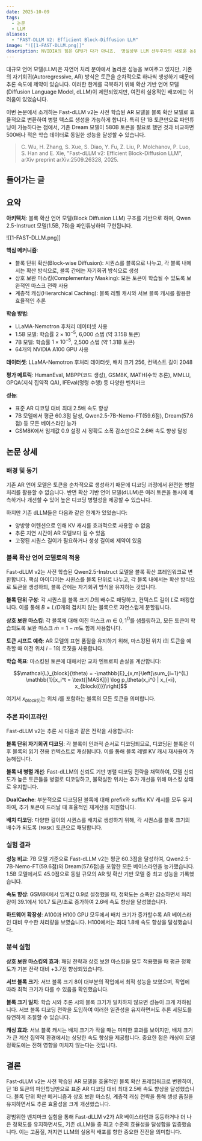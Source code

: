 ```yaml
---
date: 2025-10-09
tags:
  - 논문
  - LLM
aliases:
  - "FAST-DLLM V2: Efficient Block-Diffusion LLM"
image: "![[1-FAST-DLLM.png]]"
description: NVIDIA의 힘은 GPU가 다가 아니죠.  명실상부 LLM 선두주자의 새로운 논문입니다. 자연어 처리 모델이 토큰을 생성하는 기본적인 방법인 자기회귀(AR)의 한계를 극복하는 병렬 텍스트 생성 모델입니다. 적은 토큰으로도 파인 튜닝이 가능하고 500배 적은 학습 데이터로 기존 Dream 모델과 동일한 성능을 달성합니다.
---
```

대규모 언어 모델(LLM)은 자연어 처리 분야에서 놀라운 성능을 보여주고 있지만, 기존의 자기회귀(Autoregressive, AR) 방식은 토큰을 순차적으로 하나씩 생성하기 때문에 추론 속도에 제약이 있습니다. 이러한 한계를 극복하기 위해 확산 기반 언어 모델(Diffusion Language Model, dLLM)이 제안되었지만, 여전히 실용적인 배포에는 어려움이 있었습니다.

이번 논문에서 소개하는 Fast-dLLM v2는 사전 학습된 AR 모델을 블록 확산 모델로 효율적으로 변환하여 병렬 텍스트 생성을 가능하게 합니다. 특히 단 1B 토큰만으로 파인튜닝이 가능하다는 점에서, 기존 Dream 모델이 580B 토큰을 필요로 했던 것과 비교하면 500배나 적은 학습 데이터로 동일한 성능을 달성할 수 있습니다.


> C. Wu, H. Zhang, S. Xue, S. Diao, Y. Fu, Z. Liu, P. Molchanov, P. Luo, S. Han and E. Xie, "Fast-dLLM v2: Efficient Block-Diffusion LLM", arXiv preprint arXiv:2509.26328, 2025.

## 들어가는 글


## 요약

**아키텍처**: 블록 확산 언어 모델(Block Diffusion LLM) 구조를 기반으로 하며, Qwen 2.5-Instruct 모델(1.5B, 7B)을 파인튜닝하여 구현됩니다.

![[1-FAST-DLLM.png]]

**핵심 메커니즘**:

- 블록 단위 확산(Block-wise Diffusion): 시퀀스를 블록으로 나누고, 각 블록 내에서는 확산 방식으로, 블록 간에는 자기회귀 방식으로 생성
- 상호 보완 마스킹(Complementary Masking): 모든 토큰이 학습될 수 있도록 보완적인 마스크 전략 사용
- 계층적 캐싱(Hierarchical Caching): 블록 레벨 캐시와 서브 블록 캐시를 활용한 효율적인 추론

**학습 방법**:

- LLaMA-Nemotron 후처리 데이터셋 사용
- 1.5B 모델: 학습률 $2 \times 10^{-5}$, 6,000 스텝 (약 3.15B 토큰)
- 7B 모델: 학습률 $1 \times 10^{-5}$, 2,500 스텝 (약 1.31B 토큰)
- 64개의 NVIDIA A100 GPU 사용

**데이터셋**: LLaMA-Nemotron 후처리 데이터셋, 배치 크기 256, 컨텍스트 길이 2048

**평가 메트릭**: HumanEval, MBPP(코드 생성), GSM8K, MATH(수학 추론), MMLU, GPQA(지식 집약적 QA), IFEval(명령 수행) 등 다양한 벤치마크

**성능**:

- 표준 AR 디코딩 대비 최대 2.5배 속도 향상
- 7B 모델에서 평균 60.3점 달성, Qwen2.5-7B-Nemo-FT(59.6점), Dream(57.6점) 등 모든 베이스라인 능가
- GSM8K에서 임계값 0.9 설정 시 정확도 소폭 감소만으로 2.6배 속도 향상 달성

## 논문 상세

### 배경 및 동기

기존 AR 언어 모델은 토큰을 순차적으로 생성하기 때문에 디코딩 과정에서 완전한 병렬 처리를 활용할 수 없습니다. 반면 확산 기반 언어 모델(dLLM)은 여러 토큰을 동시에 예측하거나 개선할 수 있어 높은 디코딩 병렬성을 제공할 수 있습니다.

하지만 기존 dLLM들은 다음과 같은 한계가 있었습니다:

- 양방향 어텐션으로 인해 KV 캐시를 효과적으로 사용할 수 없음
- 추론 지연 시간이 AR 모델보다 길 수 있음
- 고정된 시퀀스 길이가 필요하거나 생성 길이에 제약이 있음

### 블록 확산 언어 모델로의 적응

Fast-dLLM v2는 사전 학습된 Qwen2.5-Instruct 모델을 블록 확산 프레임워크로 변환합니다. 핵심 아이디어는 시퀀스를 블록 단위로 나누고, 각 블록 내에서는 확산 방식으로 토큰을 생성하되, 블록 간에는 자기회귀 방식을 유지하는 것입니다.

**블록 단위 구성**: 각 시퀀스를 블록 크기 $D$의 배수로 패딩하고, 컨텍스트 길이 $L$로 패킹합니다. 이를 통해 $B = L/D$개의 겹치지 않는 블록으로 자연스럽게 분할됩니다.

**상호 보완 마스킹**: 각 블록에 대해 이진 마스크 $m \in {0, 1}^D$를 샘플링하고, 모든 토큰이 학습되도록 보완 마스크 $\bar{m} = 1 - m$도 함께 사용합니다.

**토큰 시프트 예측**: AR 모델의 표현 품질을 유지하기 위해, 마스킹된 위치 $i$의 토큰을 예측할 때 이전 위치 $i-1$의 로짓을 사용합니다.

**학습 목표**: 마스킹된 토큰에 대해서만 교차 엔트로피 손실을 계산합니다:

$$\mathcal{L}_{block}(\theta) = -\mathbb{E}_{x,m}\left[\sum_{i=1}^{L} \mathbb{1}[x_i^t = \text{[MASK]}] \log p_\theta(x_i^0 | x_{<i}, x_{block(i)})\right]$$

여기서 $x_{block(i)}$는 위치 $i$를 포함하는 블록의 모든 토큰을 의미합니다.

### 추론 파이프라인

Fast-dLLM v2는 추론 시 다음과 같은 전략을 사용합니다:

**블록 단위 자기회귀 디코딩**: 각 블록이 인과적 순서로 디코딩되므로, 디코딩된 블록은 이후 블록의 읽기 전용 컨텍스트로 캐싱됩니다. 이를 통해 블록 레벨 KV 캐시 재사용이 가능해집니다.

**블록 내 병렬 개선**: Fast-dLLM의 신뢰도 기반 병렬 디코딩 전략을 채택하여, 모델 신뢰도가 높은 토큰들을 병렬로 디코딩하고, 불확실한 위치는 추가 개선을 위해 마스킹 상태로 유지합니다.

**DualCache**: 부분적으로 디코딩된 블록에 대해 prefix와 suffix KV 캐시를 모두 유지하여, 추가 토큰이 드러날 때 효율적인 재계산을 지원합니다.

**배치 디코딩**: 다양한 길이의 시퀀스를 배치로 생성하기 위해, 각 시퀀스를 블록 크기의 배수가 되도록 `[MASK]` 토큰으로 패딩합니다.

### 실험 결과

**성능 비교**: 7B 모델 기준으로 Fast-dLLM v2는 평균 60.3점을 달성하여, Qwen2.5-7B-Nemo-FT(59.6점)와 Dream(57.6점)을 포함한 모든 베이스라인을 능가했습니다. 1.5B 모델에서도 45.0점으로 동일 규모의 AR 및 확산 기반 모델 중 최고 성능을 기록했습니다.

**속도 향상**: GSM8K에서 임계값 0.9로 설정했을 때, 정확도는 소폭만 감소하면서 처리량이 39.1에서 101.7 토큰/초로 증가하여 2.6배 속도 향상을 달성했습니다.

**하드웨어 확장성**: A100과 H100 GPU 모두에서 배치 크기가 증가할수록 AR 베이스라인 대비 우수한 처리량을 보였습니다. H100에서는 최대 1.8배 속도 향상을 달성했습니다.

### 분석 실험

**상호 보완 마스킹의 효과**: 패딩 전략과 상호 보완 마스킹을 모두 적용했을 때 평균 정확도가 기본 전략 대비 +3.7점 향상되었습니다.

**서브 블록 크기**: 서브 블록 크기 8이 대부분의 작업에서 최적 성능을 보였으며, 작업에 따라 최적 크기가 다를 수 있음을 확인했습니다.

**블록 크기 일치**: 학습 시와 추론 시의 블록 크기가 일치하지 않으면 성능이 크게 저하됩니다. 서브 블록 디코딩 전략을 도입하여 이러한 일관성을 유지하면서도 추론 세밀도를 유연하게 조절할 수 있습니다.

**캐싱 효과**: 서브 블록 캐시는 배치 크기가 작을 때는 미미한 효과를 보이지만, 배치 크기가 큰 계산 집약적 환경에서는 상당한 속도 향상을 제공합니다. 중요한 점은 캐싱이 모델 정확도에는 전혀 영향을 미치지 않는다는 것입니다.

## 결론

Fast-dLLM v2는 사전 학습된 AR 모델을 효율적인 블록 확산 프레임워크로 변환하여, 단 1B 토큰의 파인튜닝만으로 표준 AR 디코딩 대비 최대 2.5배 속도 향상을 달성했습니다. 블록 단위 확산 메커니즘과 상호 보완 마스킹, 계층적 캐싱 전략을 통해 생성 품질을 유지하면서도 추론 효율성을 크게 개선했습니다.

광범위한 벤치마크 실험을 통해 Fast-dLLM v2가 AR 베이스라인과 동등하거나 더 나은 정확도를 유지하면서도, 기존 dLLM들 중 최고 수준의 효율성을 달성함을 입증했습니다. 이는 고품질, 저지연 LLM의 실용적 배포를 향한 중요한 진전을 의미합니다.